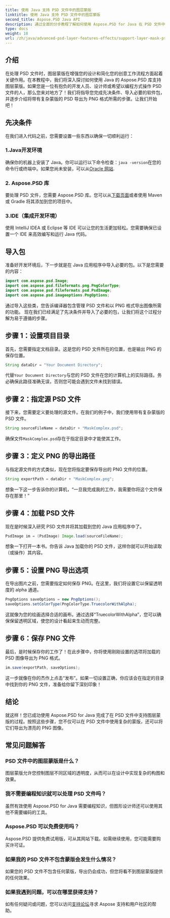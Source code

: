 ```yaml
---
title: 使用 Java 支持 PSD 文件中的图层蒙版
linktitle: 使用 Java 支持 PSD 文件中的图层蒙版
second_title: Aspose.PSD Java API
description: 通过全面的分步教程了解如何使用 Aspose.PSD for Java 在 PSD 文件中支持图层蒙版。
type: docs
weight: 18
url: /zh/java/advanced-psd-layer-features-effects/support-layer-mask-psd-files/
---
```

## 介绍
在处理 PSD 文件时，图层蒙版在增强您的设计和简化您的创意工作流程方面起着关键作用。在本教程中，我们将深入探讨如何使用 Java 的 Aspose.PSD 库支持图层蒙版。如果您是一位有抱负的开发人员、设计师或希望以编程方式操作 PSD 文件的人，那么您来对地方了！我们将指导您完成先决条件、导入必要的软件包，并逐步介绍将带有复杂蒙版的 PSD 导出为 PNG 格式所需的步骤。让我们开始吧！
## 先决条件
在我们进入代码之前，您需要设置一些东西以确保一切顺利运行：
### 1.Java开发环境
确保你的机器上安装了 Java。你可以运行以下命令检查：`java -version`在您的命令行或终端中。如果您尚未安装，可以从[Oracle 网站](https://www.oracle.com/java/technologies/javase-jdk11-downloads.html).
### 2. Aspose.PSD 库
要处理 PSD 文件，您需要 Aspose.PSD 库。您可以从[下载页面](https://releases.aspose.com/psd/java/)或者使用 Maven 或 Gradle 将其添加到您的项目中。
### 3.IDE（集成开发环境）
使用 IntelliJ IDEA 或 Eclipse 等 IDE 可以让您的生活更加轻松。您需要确保已设置一个 IDE 来高效编写和运行 Java 代码。
## 导入包
准备好开发环境后，下一步就是在 Java 应用程序中导入必要的包。以下是您需要的内容：
```java
import com.aspose.psd.Image;
import com.aspose.psd.fileformats.png.PngColorType;
import com.aspose.psd.fileformats.psd.PsdImage;
import com.aspose.psd.imageoptions.PngOptions;
```
通过导入这些类，您告诉编译器包含管理 PSD 文件和以 PNG 格式导出图像所需的功能。
现在我们已经满足了先决条件并导入了必要的包，让我们将这个过程分解为易于遵循的步骤。
## 步骤 1：设置项目目录

首先，您需要指定文档目录。这是您的 PSD 文件所在的位置，也是输出 PNG 的保存位置。
```java
String dataDir = "Your Document Directory";
```
代替`Your Document Directory`与您的 PSD 文件在您的计算机上的实际路径。务必确保此路径准确无误，否则您可能会遇到文件未找到错误。
## 步骤 2：指定源 PSD 文件

接下来，您需要定义要处理的源文件。在我们的例子中，我们使用带有复杂蒙版的 PSD 文件。
```java
String sourceFileName = dataDir + "MaskComplex.psd";
```
确保文件`MaskComplex.psd`存在于指定目录中才能使其工作。 
## 步骤 3：定义 PNG 的导出路径

与指定源文件的方式类似，现在您将指定要保存导出的 PNG 文件的位置。
```java
String exportPath = dataDir + "MaskComplex.png";
```
想象一下这一步告诉你的计算机，“一旦我完成我的工作，我需要你将这个文件保存在那里！”
## 步骤 4：加载 PSD 文件

现在是时候深入研究 PSD 文件并将其加载到您的 Java 应用程序中了。
```java
PsdImage im = (PsdImage) Image.load(sourceFileName);
```
想象一下打开一本书。你告诉 Java 加载你的 PSD 文件，这样你就可以开始读取（或操作）其内容。
## 步骤 5：设置 PNG 导出选项

在导出图片之前，您需要指定如何保存 PNG。在这里，我们将设置它以保留透明度的 alpha 通道。
```java
PngOptions saveOptions = new PngOptions();
saveOptions.setColorType(PngColorType.TruecolorWithAlpha);
```
这就像为您的绘画选择合适的画布。通过选择“TruecolorWithAlpha”，您可以确保保留透明区域，使您的设计看起来生动而完整。
## 步骤 6：保存 PNG 文件

最后，是时候保存你的工作了！在此步骤中，你将使用刚刚设置的选项将加载的 PSD 图像导出为 PNG 格式。
```java
im.save(exportPath, saveOptions);
```
这一步就像在你的杰作上点击“发布”。如果一切设置正确，你应该会在指定的目录中找到你的 PNG 文件，准备给你留下深刻印象！
## 结论
就这样！您已成功使用 Aspose.PSD for Java 完成了在 PSD 文件中支持图层蒙版的过程。按照这些步骤，您不仅可以在 PSD 文件中使用复杂的蒙版，还可以将它们导出为漂亮的 PNG 图像。 
## 常见问题解答
### PSD 文件中的图层蒙版是什么？  
图层蒙版允许您控制图层不同区域的透明度，从而可以在设计中实现复杂的构图和效果。
### 我不需要编程知识就可以处理 PSD 文件吗？  
虽然有效使用 Aspose.PSD for Java 需要编程知识，但图形设计师还可以使用其他不需要编码的工具。
### Aspose.PSD 可以免费使用吗？  
Aspose.PSD 提供免费试用版，可从其网站下载。如需继续使用，您可能需要购买许可证。
### 如果我的 PSD 文件不包含蒙版会发生什么情况？  
如果您的 PSD 文件不包含任何蒙版，导出仍会成功，但您将看不到图层蒙版提供的任何效果。
### 如果我遇到问题，可以在哪里获得支持？  
如有任何疑问或问题，您可以访问[支持论坛](https://forum.aspose.com/c/psd/34)寻求 Aspose 支持和用户社区的帮助。
